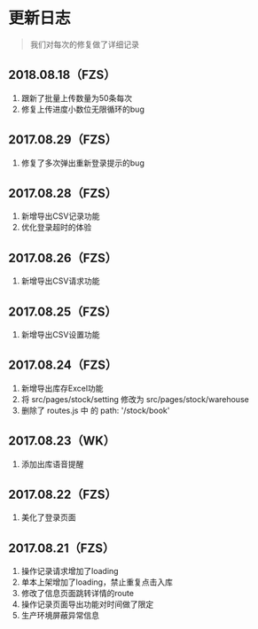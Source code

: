# 更新日志
> 我们对每次的修复做了详细记录

## 2018.08.18（FZS）
1. 跟新了批量上传数量为50条每次
2. 修复上传进度小数位无限循环的bug

## 2017.08.29（FZS）
1. 修复了多次弹出重新登录提示的bug

## 2017.08.28（FZS）
1. 新增导出CSV记录功能
2. 优化登录超时的体验

## 2017.08.26（FZS）
1. 新增导出CSV请求功能

## 2017.08.25（FZS）
1. 新增导出CSV设置功能

## 2017.08.24（FZS）
1. 新增导出库存Excel功能
2. 将 src/pages/stock/setting 修改为 src/pages/stock/warehouse
3. 删除了 routes.js 中 的 path: '/stock/book'

## 2017.08.23（WK）
1. 添加出库语音提醒

## 2017.08.22（FZS）
1. 美化了登录页面

## 2017.08.21（FZS）
1. 操作记录请求增加了loading
2. 单本上架增加了loading，禁止重复点击入库
3. 修改了信息页面跳转详情的route
4. 操作记录页面导出功能对时间做了限定
5. 生产环境屏蔽异常信息
